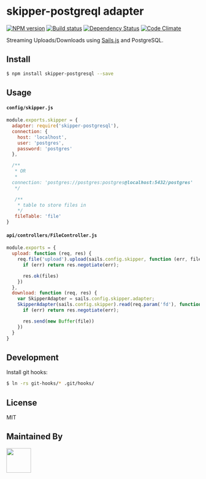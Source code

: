 # skipper-postgreql adapter

[![NPM version][npm-image]][npm-url]
[![Build status][ci-image]][ci-url]
[![Dependency Status][daviddm-image]][daviddm-url]
[![Code Climate][codeclimate-image]][codeclimate-url]

Streaming Uploads/Downloads using [Sails.js](http://sailsjs.org) and PostgreSQL.

## Install

```sh
$ npm install skipper-postgresql --save
```

## Usage

#### `config/skipper.js`
```js
module.exports.skipper = {
  adapter: require('skipper-postgresql'),
  connection: {
    host: 'localhost',
    user: 'postgres',
    password: 'postgres'
  },

  /**
   * OR
   *
  connection: 'postgres://postgres:postgres@localhost:5432/postgres'
   */

   /**
    * table to store files in
    */
   fileTable: 'file'
}
```

#### `api/controllers/FileController.js`
```js
module.exports = {
  upload: function (req, res) {
    req.file('upload').upload(sails.config.skipper, function (err, files) {
      if (err) return res.negotiate(err);

      res.ok(files)
    })
  },
  download: function (req, res) {
    var SkipperAdapter = sails.config.skipper.adapter;
    SkipperAdapter(sails.config.skipper).read(req.param('fd'), function (err, file) {
      if (err) return res.negotiate(err);

      res.send(new Buffer(file))
    })
  }
}
```

## Development

Install git hooks:

```sh
$ ln -rs git-hooks/* .git/hooks/
```

## License
MIT

## Maintained By
[<img src='http://i.imgur.com/Y03Jgmf.png' height='64px'>](http://langa.io)

[npm-image]: https://img.shields.io/npm/v/skipper-postgresql.svg?style=flat-square
[npm-url]: https://npmjs.org/package/skipper-postgresql
[ci-image]: https://img.shields.io/travis/skipperjs/skipper-postgresql/master.svg?style=flat-square
[ci-url]: https://travis-ci.org/skipperjs/skipper-postgresql
[daviddm-image]: http://img.shields.io/david/skipperjs/skipper-postgresql.svg?style=flat-square
[daviddm-url]: https://david-dm.org/skipperjs/skipper-postgresql
[codeclimate-image]: https://img.shields.io/codeclimate/github/skipperjs/skipper-postgresql.svg?style=flat-square
[codeclimate-url]: https://codeclimate.com/github/skipperjs/skipper-postgresql
